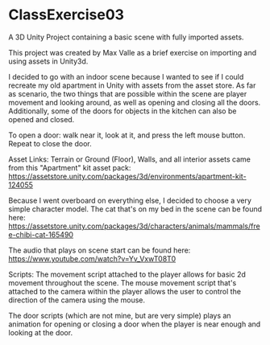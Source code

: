 # ClassExercise03
A 3D Unity Project containing a basic scene with fully imported assets.

This project was created by Max Valle as a brief exercise on importing and using assets in Unity3d. 

I decided to go with an indoor scene because I wanted to see if I could recreate my old apartment in Unity with assets from the asset store. As far as scenario, the two things that are possible within the scene are player movement and looking around, as well as opening and closing all the doors. Additionally, some of the doors for objects in the kitchen can also be opened and closed.

To open a door: walk near it, look at it, and press the left mouse button. Repeat to close the door. 

Asset Links:
Terrain or Ground (Floor), Walls, and all interior assets came from this "Apartment" kit asset pack: https://assetstore.unity.com/packages/3d/environments/apartment-kit-124055

Because I went overboard on everything else, I decided to choose a very simple character model. The cat that's on my bed in the scene can be found here: https://assetstore.unity.com/packages/3d/characters/animals/mammals/free-chibi-cat-165490

The audio that plays on scene start can be found here: https://www.youtube.com/watch?v=Yv_VxwT08T0

Scripts:
The movement script attached to the player allows for basic 2d movement throughout the scene. 
The mouse movement script that's attached to the camera within the player allows the user to control the direction of the camera using the mouse. 

The door scripts (which are not mine, but are very simple) plays an animation for opening or closing a door when the player is near enough and looking at the door. 
